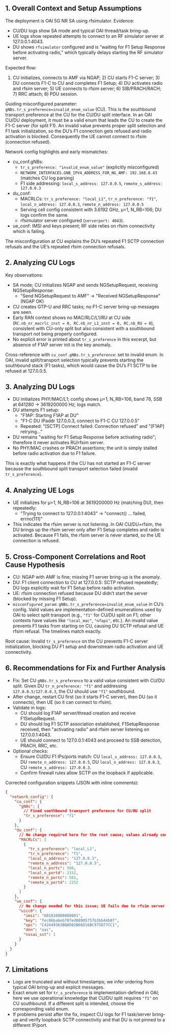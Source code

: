 ## 1. Overall Context and Setup Assumptions
The deployment is OAI 5G NR SA using rfsimulator. Evidence:
- CU/DU logs show SA mode and typical OAI thread/task bring-up.
- UE logs show repeated attempts to connect to an RF simulator server at 127.0.0.1:4043.
- DU shows `rfsimulator` configured and is “waiting for F1 Setup Response before activating radio,” which typically delays starting the RF simulator server.

Expected flow:
1) CU initializes, connects to AMF via NGAP; 2) CU starts F1-C server; 3) DU connects F1-C to CU and completes F1 Setup; 4) DU activates radio and rfsim server; 5) UE connects to rfsim server; 6) SIB/PRACH/RACH; 7) RRC attach; 8) PDU session.

Guiding misconfigured parameter: `gNBs.tr_s_preference=invalid_enum_value` (CU). This is the southbound transport preference at the CU for the CU/DU split interface. In an OAI CU/DU deployment, it must be a valid enum that leads the CU to create the F1-C server (for split F1). An invalid value prevents proper split selection and F1 task initialization, so the DU’s F1 connection gets refused and radio activation is blocked. Consequently the UE cannot connect to rfsim (connection refused).

Network config highlights and early mismatches:
- cu_conf.gNBs:
  - `tr_s_preference: "invalid_enum_value"` (explicitly misconfigured)
  - `NETWORK_INTERFACES.GNB_IPV4_ADDRESS_FOR_NG_AMF: 192.168.8.43` (matches CU log parsing)
  - F1 side addressing: `local_s_address: 127.0.0.5`, `remote_s_address: 127.0.0.3`
- du_conf:
  - MACRLCs: `tr_s_preference: "local_L1"`, `tr_n_preference: "f1"`, `local_n_address: 127.0.0.3`, `remote_n_address: 127.0.0.5`
  - Serving cell config consistent with 3.6192 GHz, µ=1, N_RB=106; DU logs confirm the same.
  - rfsimulator server configured (`serverport: 4043`).
- ue_conf: IMSI and keys present; RF side relies on rfsim connectivity which is failing.

The misconfiguration at CU explains the DU’s repeated F1 SCTP connection refusals and the UE’s repeated rfsim connection refusals.

## 2. Analyzing CU Logs
Key observations:
- SA mode; CU initializes NGAP and sends NGSetupRequest, receiving NGSetupResponse:
  - "Send NGSetupRequest to AMF" → "Received NGSetupResponse" (NGAP OK)
- CU creates GTP-U and RRC tasks; no F1-C server bring-up messages are seen.
- Early RAN context shows no MAC/RLC/L1/RU at CU side (`RC.nb_nr_macrlc_inst = 0, RC.nb_nr_L1_inst = 0, RC.nb_RU = 0`), consistent with CU-only split but also consistent with a southbound transport not being properly configured.
- No explicit error is printed about `tr_s_preference` in this excerpt, but absence of F1AP server init is the key anomaly.

Cross-reference with `cu_conf.gNBs.tr_s_preference`: set to invalid enum. In OAI, invalid split/transport selection typically prevents starting the southbound stack (F1 tasks), which would cause the DU’s F1 SCTP to be refused at 127.0.0.5.

## 3. Analyzing DU Logs
- DU initializes PHY/MAC/L1; config shows µ=1, N_RB=106, band 78, SSB at 641280 → 3619200000 Hz; logs match.
- DU attempts F1 setup:
  - "F1AP: Starting F1AP at DU"
  - "F1-C DU IPaddr 127.0.0.3, connect to F1-C CU 127.0.0.5"
  - Repeated: "[SCTP] Connect failed: Connection refused" and "[F1AP] retrying…"
- DU remains "waiting for F1 Setup Response before activating radio"; therefore it never activates RU/rfsim server.
- No PHY/MAC crashes or PRACH assertions; the unit is simply stalled before radio activation due to F1 failure.

This is exactly what happens if the CU has not started an F1-C server because the southbound split transport selection failed (invalid `tr_s_preference`).

## 4. Analyzing UE Logs
- UE initializes for µ=1, N_RB=106 at 3619200000 Hz (matching DU), then repeatedly:
  - "Trying to connect to 127.0.0.1:4043" → "connect() … failed, errno(111)"
- This indicates the rfsim server is not listening. In OAI CU/DU+rfsim, the DU brings up the rfsim server only after F1 Setup completes and radio is activated. Because F1 fails, the rfsim server is never started, so the UE connection is refused.

## 5. Cross-Component Correlations and Root Cause Hypothesis
- CU: NGAP with AMF is fine; missing F1 server bring-up is the anomaly.
- DU: F1 client connection to CU at 127.0.0.5: SCTP refused repeatedly; DU logs explicitly wait for F1 Setup before radio activation.
- UE: rfsim connection refused because DU didn’t start the server (blocked by missing F1 Setup).
- `misconfigured_param`: `gNBs.tr_s_preference=invalid_enum_value` in CU’s config. Valid values are implementation-defined enumerations used by OAI to select split transport (e.g., `"f1"` for CU/DU split on F1; other contexts have values like `"local_mac"`, `"nfapi"`, etc.). An invalid value prevents F1 tasks from starting on CU, causing DU SCTP refusal and UE rfsim refusal. The timelines match exactly.

Root cause: Invalid `tr_s_preference` on the CU prevents F1-C server initialization, blocking DU F1 setup and downstream radio activation and UE connectivity.

## 6. Recommendations for Fix and Further Analysis
- Fix: Set CU `gNBs.tr_s_preference` to a valid value consistent with CU/DU split. Given DU `tr_n_preference: "f1"` and addressing `127.0.0.5/127.0.0.3`, the CU should use `"f1"` southbound.
- After change, restart CU first (so it starts F1-C server), then DU (so it connects), then UE (so it can connect to rfsim).
- Validate in logs:
  - CU should log F1AP server/thread creation and receive F1SetupRequest.
  - DU should log F1 SCTP association established, F1SetupResponse received, then "activating radio" and rfsim server listening on 127.0.0.1:4043.
  - UE should connect to 127.0.0.1:4043 and proceed to SSB detection, PRACH, RRC, etc.
- Optional checks:
  - Ensure CU/DU F1 IPs/ports match: CU `local_s_address: 127.0.0.5`, DU `remote_n_address: 127.0.0.5`, DU `local_n_address: 127.0.0.3`, CU `remote_s_address: 127.0.0.3`.
  - Confirm firewall rules allow SCTP on the loopback if applicable.

Corrected configuration snippets (JSON with inline comments):
```json
{
  "network_config": {
    "cu_conf": {
      "gNBs": {
        // Fixed southbound transport preference for CU/DU split
        "tr_s_preference": "f1"
      }
    },
    "du_conf": {
      // No change required here for the root cause; values already consistent
      "MACRLCs": [
        {
          "tr_s_preference": "local_L1",
          "tr_n_preference": "f1",
          "local_n_address": "127.0.0.3",
          "remote_n_address": "127.0.0.5",
          "local_n_portc": 500,
          "local_n_portd": 2152,
          "remote_n_portc": 501,
          "remote_n_portd": 2152
        }
      ]
    },
    "ue_conf": {
      // No change needed for this issue; UE fails due to rfsim server not listening
      "uicc0": {
        "imsi": "001010000000001",
        "key": "fec86ba6eb707ed08905757b1bb44b8f",
        "opc": "C42449363BBAD02B66D16BC975D77CC1",
        "dnn": "oai",
        "nssai_sst": 1
      }
    }
  }
}
```

## 7. Limitations
- Logs are truncated and without timestamps; we infer ordering from typical OAI bring-up and explicit messages.
- Exact enum set for `tr_s_preference` is implementation-defined in OAI; here we use operational knowledge that CU/DU split requires `"f1"` on CU southbound. If a different split is intended, choose the corresponding valid enum.
- If problems persist after the fix, inspect CU logs for F1 task/server bring-up and verify loopback SCTP connectivity and that DU is not pinned to a different IP/port.